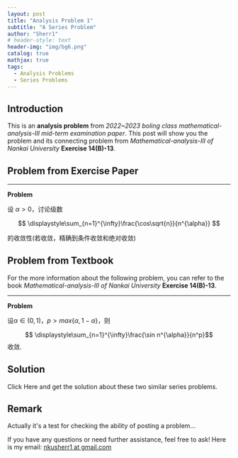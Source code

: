 ```yaml
---
layout: post
title: "Analysis Problem 1"
subtitle: "A Series Problem"
author: "Sherr1"
# header-style: text
header-img: "img/bg6.png"
catalog: true
mathjax: true
tags:
  - Analysis Problems
  - Series Problems
---
```


## Introduction
This is an **analysis problem** from *2022~2023 boling class mathematical-analysis-III mid-term examination paper*. This post will show you the problem and its connecting problem from *Mathematical-analysis-III of Nankai University* **Exercise 14(B)-13**.
## Problem from Exercise Paper
___
**Problem**

设 $\alpha\gt0$，讨论级数

$$ \displaystyle\sum_{n=1}^{\infty}\frac{\cos\sqrt{n}}{n^{\alpha}} $$

的收敛性(若收敛，精确到条件收敛和绝对收敛)

## Problem from Textbook
For the more information about the following problem, you can refer to the book *Mathematical-analysis-III of Nankai University* **Exercise 14(B)-13**.
___
**Problem**

设$\alpha\in(0,1)$，$p>max\lbrace\alpha,1-\alpha\rbrace$，则

$$ \displaystyle\sum_{n=1}^{\infty}\frac{\sin n^{\alpha}}{n^p}$$收敛.

## Solution
<!-- Click [Here](/files/Problems/Problem2024.11.02两个级数问题.pdf) and get the solution about these two similar series problems. -->
Click Here and get the solution about these two similar series problems.

## Remark
Actually it's a test for checking the ability of posting a problem...

If you have any questions or need further assistance, feel free to ask! Here is my email: [nkusherr1 at gmail.com](mailto:nkusherr1@gmail.com)
